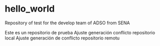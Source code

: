 # hello_world
Repository of test for the develop team of ADSO from SENA 

Este es un repositorio de prueba
Ajuste generación conflicto repositorio local 
Ajuste generación de conflicto repositorio remotu 




